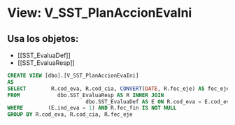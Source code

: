# View: V_SST_PlanAccionEvaIni

## Usa los objetos:
- [[SST_EvaluaDef]]
- [[SST_EvaluaResp]]

```sql
CREATE VIEW [dbo].[V_SST_PlanAccionEvaIni]
AS
SELECT        R.cod_eva, R.cod_cia, CONVERT(DATE, R.fec_eje) AS fec_eje
FROM            dbo.SST_EvaluaResp AS R INNER JOIN
                         dbo.SST_EvaluaDef AS E ON R.cod_eva = E.cod_eva
WHERE        (E.ind_eva = 1) AND R.fec_fin IS NOT NULL
GROUP BY R.cod_eva, R.cod_cia, R.fec_eje

```
